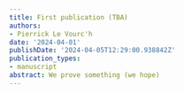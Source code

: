 ```yaml
---
title: First publication (TBA)
authors:
- Pierrick Le Vourc'h
date: '2024-04-01'
publishDate: '2024-04-05T12:29:00.938842Z'
publication_types:
- manuscript
abstract: We prove something (we hope)
---
```

